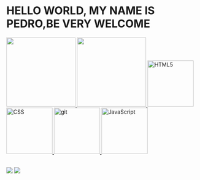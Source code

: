 # HELLO WORLD, MY NAME IS PEDRO,BE VERY WELCOME
<table>
  <a href="https://github.com/pedrokawan1122">
  <img height="180em" src="https://github-readme-stats.vercel.app/api?username=pedrokawan1122&show_icons=true&theme=tokyonight&include_all_commits=true&count_private=true"/>
  <img height="180em" src="https://github-readme-stats.vercel.app/api/top-langs/?username=pedrokawan1122&layout=compact&langs_count=6&theme=tokyonight"/>
  <img src="https://img.icons8.com/color/2x/html-5.png" width="120" alt="HTML5">
  <img src="https://img.icons8.com/color/2x/css.png" width="120" alt="CSS">
  <img src="https://img.icons8.com/color/2x/git.png" width="120" alt="git">
  <img src="https://img.icons8.com/nolan/2x/javascript.png" width="120" alt="JavaScript">
</table>
<div> 
  <a href="https://www.instagram.com/_leehxd/" target="_blank"><img src="https://img.shields.io/badge/-Instagram-%23E4405F?style=for-the-badge&logo=instagram&logoColor=white" target="_blank"></a>
  <a href = "mailto: pedrokawan061122@gmai.com"><img src="https://img.shields.io/badge/-Gmail-%23333?style=for-the-badge&logo=gmail&logoColor=white" target="_blank"></a>

</div>
